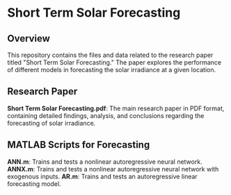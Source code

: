 # Short Term Solar Forecasting

## Overview
This repository contains the files and data related to the research paper titled "Short Term Solar Forecasting." The paper explores the performance of different models in forecasting the solar irradiance at a given location.

## Research Paper
**Short Term Solar Forecasting.pdf**: The main research paper in PDF format, containing detailed findings, analysis, and conclusions regarding the forecasting of solar irradiance.

## MATLAB Scripts for Forecasting
**ANN.m**: Trains and tests a nonlinear autoregressive neural network.
**ANNX.m**: Trains and tests a nonlinear autoregressive neural network with exogenous inputs.
**AR.m**: Trains and tests an autoregressive linear forecasting model.
